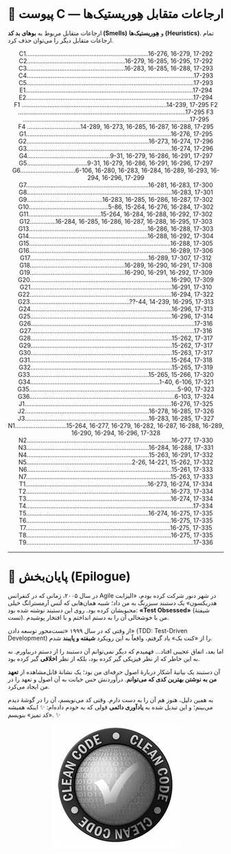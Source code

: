 
# 📎 **پیوست C — ارجاعات متقابل هِوریستیک‌ها**

ارجاعات متقابل مربوط به **بوهای بد کد (Smells)** و **هِوریستیک‌ها (Heuristics)**.
تمام ارجاعات متقابل دیگر را می‌توان حذف کرد.

<div align="center">

 C1.......................................................................16-276, 16-279, 17-292
 C2.........................................................16-279, 16-285, 16-295, 17-292
 C3.........................................................16-283, 16-285, 16-288, 17-293
 C4.................................................................................................17-293
 C5.................................................................................................17-293  
 E1.................................................................................................17-294
 E2.................................................................................................17-294  
 F1 ....................................................................................14-239, 17-295
 F2 .................................................................................................17-295
 F3 .................................................................................................17-295  
 F4 ...............................14-289, 16-273, 16-285, 16-287, 16-288, 17-295  
 G1....................................................................................16-276, 17-295
 G2.......................................................................16-273, 16-274, 17-296
 G3....................................................................................16-274, 17-296
 G4................................................9-31, 16-279, 16-286, 16-291, 17-297
 G5...................................9-31, 16-279, 16-286, 16-291, 16-296, 17-297
 G6................................6-106, 16-280, 16-283, 16-284, 16-289, 16-293,
 16-294, 16-296, 17-299  
 G7.......................................................................16-281, 16-283, 17-300
 G8....................................................................................16-283, 17-301
 G9............................................16-283, 16-285, 16-286, 16-287, 17-302
 G10..............................................5-86, 15-264, 16-276, 16-284, 17-302
 G11..........................................15-264, 16-284, 16-288, 16-292, 17-302
 G12...............16-284, 16-285, 16-286, 16-287, 16-288, 16-295, 17-303
 G13.....................................................................16-286, 16-288, 17-303
 G14.....................................................................16-288, 16-292, 17-304
 G15..................................................................................16-288, 17-305
 G16..................................................................................16-289, 17-306
 G17.....................................................................16-289, 17-307, 17-312
 G18.......................................................16-289, 16-290, 16-291, 17-308
 G19.......................................................16-290, 16-291, 16-292, 17-309
 G20..................................................................................16-290, 17-309
 G21..................................................................................16-291, 17-310
 G22..................................................................................16-294, 17-322  
 G23..........................................................??-44, 14-239, 16-295, 17-313
 G24..................................................................................16-296, 17-313
 G25..................................................................................16-296, 17-314
 G26...............................................................................................17-316
 G27...............................................................................................17-316
 G28..................................................................................15-262, 17-317
 G29..................................................................................15-262, 17-317
 G30..................................................................................15-263, 17-317
 G31..................................................................................15-264, 17-318
 G32..................................................................................15-265, 17-319
 G33.....................................................................15-265, 15-266, 17-320
 G34...........................................................................1-40, 6-106, 17-321
 G35......................................................................................5-90, 17-323
 G36....................................................................................6-103, 17-324
 J1.....................................................................................16-276, 17-325
 J2........................................................................16-278, 16-285, 17-326
 J3........................................................................16-283, 16-285, 17-327
 N1..............................15-264, 16-277, 16-279, 16-282, 16-287, 16-288,
 16-289, 16-290, 16-294, 16-296, 17-328
 N2....................................................................................16-277, 17-330
 N3.......................................................................16-284, 16-288, 17-331
 N4.......................................................................15-263, 16-291, 17-332  
 N5.............................................................2-26, 14-221, 15-262, 17-332
 N6....................................................................................15-261, 17-333
 N7....................................................................................15-263, 17-333
 T1.......................................................................16-273, 16-274, 17-334
 T2....................................................................................16-273, 17-334
 T3....................................................................................16-274, 17-334
 T4.................................................................................................17-334
 T5.......................................................................16-274, 16-275, 17-335
 T6....................................................................................16-275, 17-335
 T7....................................................................................16-275, 17-335
 T8....................................................................................16-275, 17-335
 T9.................................................................................................17-336
 </div>

---

# 📝 **پایان‌بخش (Epilogue)**

در سال ۲۰۰۵، زمانی که در کنفرانس Agile در شهر دنور شرکت کرده بودم، «الیزابت هدریکسون» یک دستبند سبزرنگ به من داد؛ شبیه همان‌هایی که لَنس آرمسترانگ خیلی محبوبشان کرده بود. روی این دستبند نوشته شده بود: **«Test Obsessed»** (شیفتهٔ تست).
من با خوشحالی آن را به دستم انداختم و با افتخار پوشیدم.

از وقتی که در سال ۱۹۹۹ «تست‌محور توسعه دادن» (TDD: Test-Driven Development) را از «کنت بک» یاد گرفتم، واقعاً به این رویکرد **شیفته و پایبند** شدم.

اما بعد، اتفاق عجیبی افتاد…
فهمیدم که دیگر نمی‌توانم آن دستبند را از دستم دربیاورم.
نه به این خاطر که از نظر فیزیکی گیر کرده بود، بلکه از نظر **اخلاقی** گیر کرده بود.

آن دستبند یک بیانیهٔ آشکار دربارهٔ اصول حرفه‌ای من بود؛ یک نشانهٔ قابل‌مشاهده از **تعهد من به نوشتن بهترین کدی که می‌توانم**.
درآوردنش حس خیانت به آن اصول و تعهد را در من ایجاد می‌کرد.

به همین دلیل، هنوز هم آن را به دست دارم.
وقتی کد می‌نویسم، آن را در گوشهٔ دیدم می‌بینم؛
و این تبدیل شده به **یادآوری دائمی** قولی که به خودم داده‌ام:
✨ اینکه همیشه «کد تمیز» بنویسم. ✨

<p align="center">
  <img src=../../assets/image/Appendix_C/img-C.1.jpeg/>
</p>
